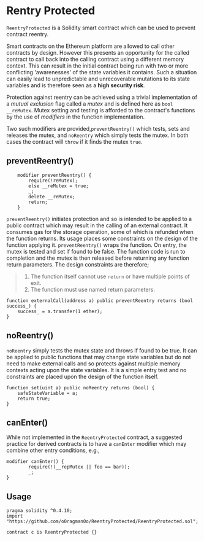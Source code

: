# Rentry Protected
`ReentryProtected` is a Solidity smart contract which can be used to prevent contract reentry.

Smart contracts on the Ethereum platform are allowed to call other contracts by design. However this presents an opportunity for the called contract to call back into the calling contract using a different memory context. This can result in the initial contract being run with two or more conflicting 'awarenesses' of the state variables it contains. Such a situation can easily lead to unpredictable and unrecoverable mutations to its state variables and is therefore seen as a **high security risk**.

Protection against reentry can be achieved using a trivial implementation of a *mutual exclusion* flag called a *mutex* and is defined here as `bool __reMutex`. Mutex setting and testing is afforded to the contract's functions by the use of *modifiers* in the function implementation.

Two such modifiers are provided,`preventReentry()` which tests, sets and releases the mutex, and `noReentry` which simply tests the mutex. In both cases the contract will `throw` if it finds the mutex `true`.

## preventReentry()
```
    modifier preventReentry() {
        require(!reMutex);
        else __reMutex = true;
        _;
        delete __reMutex;
        return;
    }
```

`preventReentry()` initiates protection and so is intended to be applied to a public contract which may result in the calling of an external contract.  It consumes gas for the storage operation, some of which is refunded when the function returns. Its usage places some constraints on the design of the function applying it. `preventReentry()` wraps the function. On entry, the mutex is tested and set if found to be false.  The function code is run to completion and the mutex is then released before returning any function return parameters. The design constraints are therefore;
>1. The function itself cannot use `return` or have multiple points of exit.
>2. The function must use named return parameters.

```
function externalCall(address a) public preventReentry returns (bool success_) {
    success_ = a.transfer(1 ether);
}
```
## noReentry()

`noReentry` simply tests the mutex state and throws if found to be true. It can be applied to public functions that may change state variables but do not need to make external calls and so protects against multiple memory contexts acting upon the state variables. It is a simple entry test and no constraints are placed upon the design of the function itself. 

```
function set(uint a) public noReentry returns (bool) {
	safeStateVariable = a;
	return true;
}
```
## canEnter()
While not implemented in the `ReentryProtected` contract, a suggested practice for derived contracts is to have a `canEnter` modifier which may combine other  entry conditions, e.g.,
```
modifier canEnter() {
        require(!(__repMutex || foo == bar));
        _;
}
```
## Usage
```
pragma solidity ^0.4.10;
import "https://github.com/o0ragman0o/ReentryProtected/ReentryProtected.sol";

contract c is ReentryProtected {}
```
